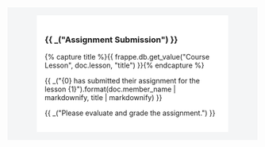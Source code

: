 <div style="background-color: #f4f5f6; padding: 1rem;">
    <div style="background-color: #ffffff; width: 75%; margin: 0 auto; padding: 1rem;">
        <h3> {{ _("Assignment Submission") }} </h3>
        {% capture title %}{{ frappe.db.get_value("Course Lesson", doc.lesson, "title") }}{% endcapture %}
        <br>
        <p> {{ _("{0} has submitted their assignment for the lesson {1}").format(doc.member_name | markdownify, title | markdownify) }} </p>
        <p> {{ _("Please evaluate and grade the assignment.") }} </p>
    </div>
</div>
